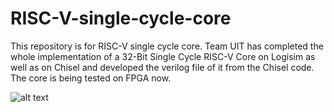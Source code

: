 # RISC-V-single-cycle-core
This repository is for RISC-V single cycle core. 
Team UIT has completed the whole implementation of a 32-Bit Single Cycle RISC-V Core on Logisim as well as on Chisel and developed the verilog file of it from the Chisel code. The core is being tested on FPGA now. 

![alt text](https://github.com/merledu/RISC-V-single-cycle-core/blob/master/Single%20Cycle%20RISC-V%20Core.PNG)
